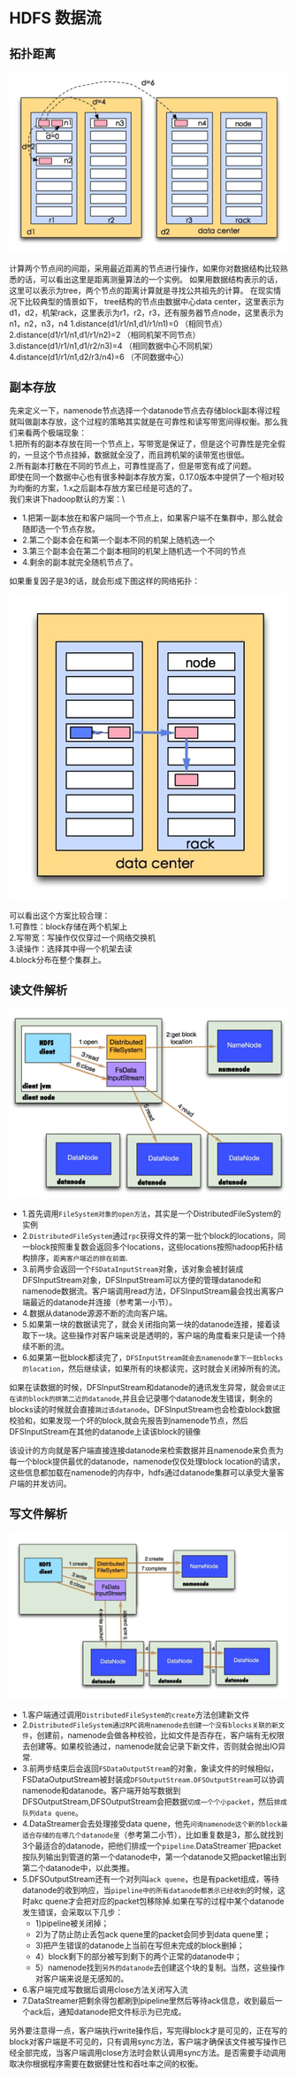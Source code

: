 # HDFS 数据流

## 拓扑距离

![](./resource/hadoop01.jpg)

计算两个节点间的间距，采用最近距离的节点进行操作，如果你对数据结构比较熟悉的话，可以看出这里是距离测量算法的一个实例。
如果用数据结构表示的话，这里可以表示为tree，两个节点的距离计算就是寻找公共祖先的计算。
在现实情况下比较典型的情景如下，
tree结构的节点由数据中心data center，这里表示为d1，d2，机架rack，这里表示为r1，r2，r3，还有服务器节点node，这里表示为n1，n2，n3，n4
1.distance(d1/r1/n1,d1/r1/n1)=0 （相同节点）
2.distance(d1/r1/n1,d1/r1/n2)=2 （相同机架不同节点）
3.distance(d1/r1/n1,d1/r2/n3)=4 （相同数据中心不同机架）
4.distance(d1/r1/n1,d2/r3/n4)=6 （不同数据中心）

## 副本存放

先来定义一下，namenode节点选择一个datanode节点去存储block副本得过程就叫做副本存放，这个过程的策略其实就是在可靠性和读写带宽间得权衡。那么我们来看两个极端现象：\
1.把所有的副本存放在同一个节点上，写带宽是保证了，但是这个可靠性是完全假的，一旦这个节点挂掉，数据就全没了，而且跨机架的读带宽也很低。\
2.所有副本打散在不同的节点上，可靠性提高了，但是带宽有成了问题。\
即使在同一个数据中心也有很多种副本存放方案，0.17.0版本中提供了一个相对较为均衡的方案，1.x之后副本存放方案已经是可选的了。\
我们来讲下hadoop默认的方案：\

- 1.把第一副本放在和客户端同一个节点上，如果客户端不在集群中，那么就会随即选一个节点存放。
- 2.第二个副本会在和第一个副本不同的机架上随机选一个
- 3.第三个副本会在第二个副本相同的机架上随机选一个不同的节点
- 4.剩余的副本就完全随机节点了。

如果重复因子是3的话，就会形成下图这样的网络拓扑：

![](./resource/hadoop02.jpg)

可以看出这个方案比较合理：\
1.可靠性：block存储在两个机架上\
2.写带宽：写操作仅仅穿过一个网络交换机\
3.读操作：选择其中得一个机架去读\
4.block分布在整个集群上。

## 读文件解析

![](./resource/hadoop03.jpg)

- 1.首先调用`FileSystem对象的open方法`，其实是一个DistributedFileSystem的实例
- 2.`DistributedFileSystem`通过`rpc`获得文件的第一批个block的locations，同一block按照重复数会返回多个locations，这些locations按照hadoop拓扑结构排序，`距离客户端近的排在前面`.
- 3.前两步会返回一个`FSDataInputStream`对象，该对象会被封装成DFSInputStream对象，DFSInputStream可以方便的管理datanode和namenode数据流。客户端调用read方法，DFSInputStream最会找出离客户端最近的datanode并连接（参考第一小节）。
- 4.数据从datanode源源不断的流向客户端。
- 5.如果第一块的数据读完了，就会关闭指向第一块的datanode连接，接着读取下一块。这些操作对客户端来说是透明的，客户端的角度看来只是读一个持续不断的流。
- 6.如果第一批block都读完了，`DFSInputStream就会去namenode拿下一批blocks的location`，然后继续读，如果所有的块都读完，这时就会关闭掉所有的流。

如果在读数据的时候，DFSInputStream和datanode的通讯发生异常，就会`尝试正在读的block的排第二近的datanode`,并且会记录哪个datanode发生错误，剩余的blocks读的时候就会直接`跳过该datanode`。DFSInputStream也会检查block数据校验和，如果发现一个坏的block,就会先报告到namenode节点，然后DFSInputStream在其他的datanode上读该block的镜像

该设计的方向就是客户端直接连接datanode来检索数据并且namenode来负责为每一个block提供最优的datanode，namenode仅仅处理block location的请求，这些信息都加载在namenode的内存中，hdfs通过datanode集群可以承受大量客户端的并发访问。

## 写文件解析

![](./resource/hadoop04.jpg)

- 1.客户端通过调用`DistributedFileSystem的create`方法创建新文件
- 2.`DistributedFileSystem通过RPC调用namenode去创建一个没有blocks关联的新文件`，创建前，namenode会做各种校验，比如文件是否存在，客户端有无权限去创建等。如果校验通过，namenode就会记录下新文件，否则就会抛出IO异常.
- 3.前两步结束后会返回`FSDataOutputStream`的对象，象读文件的时候相似，FSDataOutputStream被封装成`DFSOutputStream.DFSOutputStream`可以协调namenode和datanode。客户端开始写数据到DFSOutputStream,DFSOutputStream会把数据`切成一个个小packet`，然后`排成队列data quene`。
- 4.DataStreamer会去处理接受data quene，他先`问询namenode这个新的block最适合存储的在哪几个datanode里`（参考第二小节），比如重复数是3，那么就找到3个最适合的datanode，把他们排成一个`pipeline`.DataStreamer`把packet按队列输出到管道的第一个datanode中，第一个datanode又把packet输出到第二个datanode中，以此类推。
- 5.DFSOutputStream还有一个对列叫`ack quene`，也是有packet组成，等待datanode的收到响应，当`pipeline中的所有datanode都表示已经收到`的时候，这时akc quene才会把对应的packet包移除掉.如果在写的过程中某个datanode发生错误，会采取以下几步：
  - 1)pipeline被关闭掉；
  - 2)为了防止防止丢包ack quene里的packet会同步到data quene里；
  - 3)把产生错误的datanode上当前在写但未完成的block删掉；
  - 4）block剩下的部分被写到剩下的两个正常的datanode中；
  - 5）namenode找到`另外的datanode`去创建这个块的复制。当然，这些操作对客户端来说是无感知的。
- 6.客户端完成写数据后调用close方法关闭写入流
- 7.DataStreamer把剩余得包都刷到pipeline里然后等待ack信息，收到最后一个ack后，通知datanode把文件标示为已完成。

另外要注意得一点，客户端执行write操作后，写完得block才是可见的，正在写的block对客户端是不可见的，只有调用sync方法，客户端才确保该文件被写操作已经全部完成，当客户端调用close方法时会默认调用sync方法。是否需要手动调用取决你根据程序需要在数据健壮性和吞吐率之间的权衡。